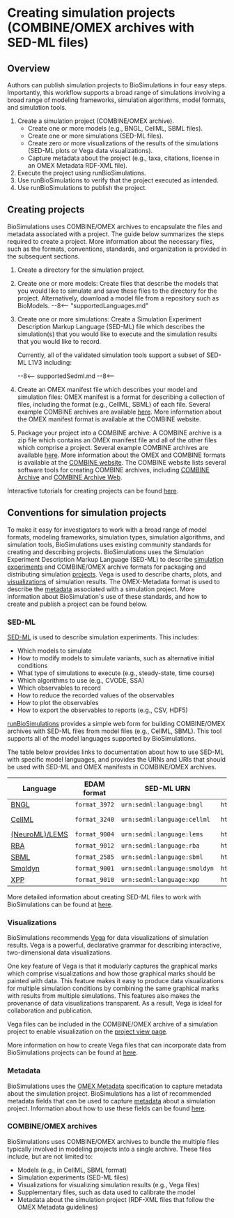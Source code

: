 # Creating simulation projects (COMBINE/OMEX archives with SED-ML files)

## Overview

Authors can publish simulation projects to BioSimulations in four easy steps. Importantly, this workflow supports a broad range of simulations involving a broad range of modeling frameworks, simulation algorithms, model formats, and simulation tools.

1. Create a simulation project (COMBINE/OMEX archive).
    - Create one or more models (e.g., BNGL, CellML, SBML files).
    - Create one or more simulations (SED-ML files).
    - Create zero or more visualizations of the results of the simulations (SED-ML plots or Vega data visualizations).
    - Capture metadata about the project (e.g., taxa, citations, license in an OMEX Metadata RDF-XML file).
2. Execute the project using runBioSimulations.
3. Use runBioSimulations to verify that the project executed as intended.
4. Use runBioSimulations to publish the project.

## Creating projects

BioSimulations uses COMBINE/OMEX archives to encapsulate the files and metadata associated with a project. The guide below summarizes the steps required to create a project. More information about the necessary files, such as the formats, conventions, standards, and organization is provided in the subsequent sections. 

1. Create a directory for the simulation project.

1. Create one or more models: Create files that describe the models that you would like to simulate and save these files to the directory for the project. Alternatively, download a model file from a repository such as BioModels.
    --8<-- "supportedLanguages.md"

1. Create one or more simulations: Create a Simulation Experiment Description Markup Language (SED-ML) file which describes the simulation(s) that you would like to execute and the simulation results that you would like to record.
 
    Currently, all of the validated simulation tools support a subset of SED-ML L1V3 including:

    --8<--
    supportedSedml.md
    --8<--
    
1. Create an OMEX manifest file which describes your model and simulation files: OMEX manifest is a format for describing a collection of files, including the format (e.g., CellML, SBML) of each file. Several example COMBINE archives are available [here](https://github.com/biosimulators/Biosimulators_test_suite/tree/deploy/examples#compatibility-of-the-example-archives-with-simulation-tools). More information about the OMEX manifest format is available at the COMBINE website.

1. Package your project into a COMBINE archive: A COMBINE archive is a zip file which contains an OMEX manifest file and all of the other files which comprise a project. Several example COMBINE archives are available [here](). More information about the OMEX and COMBINE formats is available at the [COMBINE website](https://combinearchive.org/). The COMBINE website lists several software tools for creating COMBINE archives, including [COMBINE Archive]() and [COMBINE Archive Web](https://cat.bio.informatik.uni-rostock.de/).

Interactive tutorials for creating projects can be found [here](https://tutorial.biosimulators.org). 

## Conventions for simulation projects

To make it easy for investigators to work with a broad range of model formats, modeling frameworks, simulation types, simulation algorithms, and simulation tools, BioSimulations uses existing community standards for creating and describing projects. BioSimulations uses the Simulation Experiment Description Markup Language (SED-ML) to describe [simulation experiments](#sed-ml) and COMBINE/OMEX archive formats for packaging and distributing simulation [projects](#combineomex-archives). Vega is used to describe charts, plots, and [visualizations](#visualizations) of simulation results.  The OMEX-Metadata format is used to describe the [metadata](#metadata) associated with a simulation project. More information about BioSimulation's use of these standards, and how to create and publish a project can be found below.

### SED-ML 

[SED-ML](https://sed-ml.org/) is used to describe simulation experiments. This includes:

- Which models to simulate
- How to modify models to simulate variants, such as alternative initial conditions
- What type of simulations to execute (e.g., steady-state, time course)
- Which algorithms to use (e.g., CVODE, SSA)
- Which observables to record
- How to reduce the recorded values of the observables
- How to plot the observables
- How to export the observables to reports (e.g., CSV, HDF5)

[runBioSimulations](https://run.biosimulations.org/utils/create-project) provides a simple web form for building COMBINE/OMEX archives with SED-ML files from model files (e.g., CellML, SBML). This tool supports all of the model languages supported by BioSimulations. 

The table below provides links to documentation about how to use SED-ML with specific model languages, and provides the URNs and URIs that should be used with SED-ML and OMEX manifests in COMBINE/OMEX archives.

| Language                                                                                                       | EDAM format    | SED-ML URN                    | COMBINE archive specification URI                       | MIME type                 | Extensions        |
| ---------------------------------------------------------------------------------------------------------------|----------------|-------------------------------|---------------------------------------------------------|---------------------------|-------------------|
| [BNGL](https://docs.biosimulators.org/Biosimulators_BioNetGen/tutorial.html)                                   | `format_3972`  | `urn:sedml:language:bngl`     | `http://purl.org/NET/mediatypes/text/bngl+plain`        | `text/bngl+plain`         | `.bngl`           |
| [CellML](http://sed-ml.org/specifications.html)                                                                | `format_3240`  | `urn:sedml:language:cellml`   | `http://identifiers.org/combine.specifications/cellml`  | `application/cellml+xml`  | `.xml`, `.cellml` |
| [(NeuroML)/LEMS](https://docs.neuroml.org/Userdocs/Paths.html)                                                 | `format_9004`  | `urn:sedml:language:lems`     | `http://purl.org/NET/mediatypes/application/lems+xml`   | `application/lems+xml`    | `.xml`            |
| [RBA](https://docs.biosimulators.org/Biosimulators_RBApy/tutorial.html)                                        | `format_9012`  | `urn:sedml:language:rba`      | `http://purl.org/NET/mediatypes/application/rba+zip`    | `application/rba+zip`     | `.zip`            |
| [SBML](http://sed-ml.org/specifications.html)                                                                  | `format_2585`  | `urn:sedml:language:sbml`     | `http://identifiers.org/combine.specifications/sbml`    | `application/sbml+xml`    | `.xml`, `.sbml`   |
| [Smoldyn](https://github.com/ssandrews/Smoldyn/blob/master/Using-Smoldyn-with-SED-ML-COMBINE-BioSimulators.md) | `format_9001`  | `urn:sedml:language:smoldyn`  | `http://purl.org/NET/mediatypes/text/smoldyn+plain`     | `text/smoldyn+plain`      | `.txt`            |
| [XPP](https://docs.biosimulators.org/Biosimulators_XPP/tutorial.html)                                          | `format_9010`  | `urn:sedml:language:xpp`      | `http://purl.org/NET/mediatypes/text/x-xpp`             | `text/x-xpp`              | `.xpp`            |

More detailed information about creating SED-ML files to work with BioSimulations can be found at [here](../concepts/conventions/simulation-experiments.md).

### Visualizations

BioSimulations recommends [Vega](https://vega.github.io/vega/) for data visualizations of simulation results. Vega is a powerful, declarative grammar for describing interactive, two-dimensional data visualizations.

One key feature of Vega is that it modularly captures the graphical marks which comprise visualizations and how those graphical marks should be painted with data. This feature makes it easy to produce data visualizations for multiple simulation conditions by combining the same graphical marks with results from multiple simulations. This features also makes the provenance of data visualizations transparent. As a result, Vega is ideal for collaboration and publication.

Vega files can be included in the COMBINE/OMEX archive of a simulation project to enable visualization on the [project view page](./viewing-projects.md#visualizations).

More information on how to create Vega files that can incorporate data from BioSimulations projects can be found at [here](./creating-vega-visualizations.md).

### Metadata 
BioSimulations uses the [OMEX Metadata](https://co.mbine.org/standards/omex-metadata) specification to capture metadata about the simulation project. BioSimulations has a list of recommended metadata fields that can be used to capture [metadata](./viewing-projects.md#metadata) about a simulation project. Information about how to use these fields can be found [here](../concepts/conventions/simulation-project-metadata.md).

### COMBINE/OMEX archives

BioSimulations uses COMBINE/OMEX archives to bundle the multiple files typically involved in modeling projects into a single archive. These files include, but are not limited to:

- Models (e.g., in CellML, SBML format)
- Simulation experiments (SED-ML files)
- Visualizations for visualizing simulation results (e.g., Vega files)
- Supplementary files, such as data used to calibrate the model
- Metadata about the simulation project (RDF-XML files that follow the OMEX Metadata guidelines)
